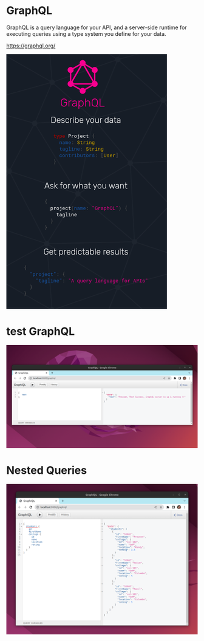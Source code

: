 # GraphQL

GraphQL is a query language for your API, and a server-side runtime for executing queries using a type system you define for your data.

https://graphql.org/

![](graphql.png)

# test GraphQL

![](test-success.png)

# Nested Queries

![](nested-query.png)